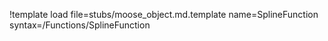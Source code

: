 !template load file=stubs/moose_object.md.template name=SplineFunction syntax=/Functions/SplineFunction